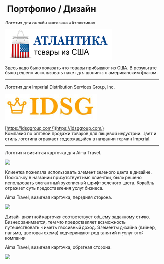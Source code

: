 #  Портфолио / Дизайн

Логотип для онлайн магазина «Атлантика».

![](ru-atlantika-logo.png)

Здесь надо было показать что товары прибывают из США. В результате было решено использовать пакет для шопинга с американским флагом.

---

Логотип для Imperial Distribution Services Group, Inc.

![](en-idsg-logo.jpg)

[https://idsggroup.com/](https://idsggroup.com/)  
Компания по оптовой продажи товаров для пищевой индустрии. Цвет и стиль логотипа отражает содержащийся в названии термин Imperial.

---

Логотип и визитная карточка для Aima Travel.

![](Aima-travel-icon.jpg)

Клиентка пожелала использовать элемент зеленого цвета в дизайне. Поскольку в названии присутствует имя клиентки, было решено использовать элегантный рукописный шрифт зеленого цвета. Корабль отражает суть предоставления услуг бизнеса.

Aima Travel, визитная карточка, передняя сторона.

![](3.HARNESS/CRAFT/CODE/PROJECTS/SOLTONBAEV.COM/pages/assets/Aima-Travel-Business-Card-Front-1.png)

Дизайн визитной карточки соответствует общему заданному стилю. Бизнес занимается, тем что предоставляет возможность путешествовать и иметь пассивный доход. Элементы дизайна (лайнер, пальмы, цветовая схема) подчеркивают род занятий и услуг этой компании

Aima Travel, визитная карточка, обратная сторона.

![](3.HARNESS/CRAFT/CODE/PROJECTS/SOLTONBAEV.COM/pages/assets/Aima-Travel-Business-Card-Back-2.png)